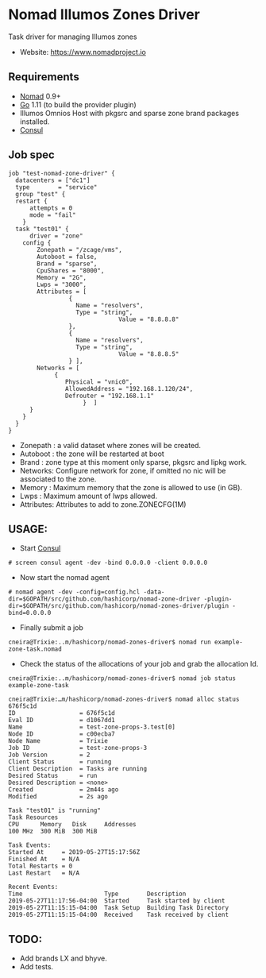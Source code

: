 Nomad Illumos Zones Driver
===========================
Task driver for managing Illumos zones


- Website: https://www.nomadproject.io

Requirements
------------

- [Nomad](https://www.nomadproject.io/downloads.html) 0.9+
- [Go](https://golang.org/doc/install) 1.11 (to build the provider plugin)
- Illumos Omnios Host with pkgsrc and sparse zone brand packages installed.
- [Consul](https://releases.hashicorp.com/consul/1.5.1/consul_1.5.1_solaris_amd64.zip)   

Job spec
---------
```
job "test-nomad-zone-driver" {
  datacenters = ["dc1"]
  type        = "service"
  group "test" {
  restart {
  	  attempts = 0
	  mode = "fail"
	}
  task "test01" {
      driver = "zone"
	config {
		Zonepath = "/zcage/vms",
		Autoboot = false,
		Brand = "sparse",
		CpuShares = "8000",
		Memory = "2G",
        Lwps = "3000",
        Attributes = [ 
			     { 
 			       Name = "resolvers", 
			       Type = "string", 
                               Value = "8.8.8.8"
			     }, 
			     { 
 			       Name = "resolvers", 
			       Type = "string", 
                               Value = "8.8.8.5"
			     } ],
		Networks = [
			 {
			    Physical = "vnic0",
			    AllowedAddress = "192.168.1.120/24",
			    Defrouter = "192.168.1.1"
	                 }  ]
	  }
    }
  }
}

```
* Zonepath : a valid dataset where zones will be created.
* Autoboot : the zone will be restarted at boot
* Brand :  zone type at this moment only  sparse, pkgsrc and lipkg work.
* Networks: Configure network for zone, if omitted no nic will be associated to the zone.
* Memory : Maximum memory that the zone is allowed to use (in GB).
* Lwps :   Maximum amount of lwps allowed.
* Attributes: Attributes to add to zone.ZONECFG(1M)


USAGE:
--------

* Start [Consul](https://releases.hashicorp.com/consul/1.5.1/consul_1.5.1_solaris_amd64.zip)
```
# screen consul agent -dev -bind 0.0.0.0 -client 0.0.0.0  
```

* Now start the nomad agent

```
# nomad agent -dev -config=config.hcl -data-dir=$GOPATH/src/github.com/hashicorp/nomad-zone-driver -plugin-dir=$GOPATH/src/github.com/hashicorp/nomad-zones-driver/plugin -bind=0.0.0.0 
```

* Finally submit a job 
``` 
cneira@Trixie:..m/hashicorp/nomad-zones-driver$ nomad run example-zone-task.nomad
```

* Check the status of the allocations of your job and grab the allocation Id.
```
cneira@Trixie:..m/hashicorp/nomad-zones-driver$ nomad job status example-zone-task

cneira@Trixie:…m/hashicorp/nomad-zones-driver$ nomad alloc status 676f5c1d
ID                  = 676f5c1d
Eval ID             = d1067dd1
Name                = test-zone-props-3.test[0]
Node ID             = c00ecba7
Node Name           = Trixie
Job ID              = test-zone-props-3
Job Version         = 2
Client Status       = running
Client Description  = Tasks are running
Desired Status      = run
Desired Description = <none>
Created             = 2m44s ago
Modified            = 2s ago

Task "test01" is "running"
Task Resources
CPU      Memory   Disk     Addresses
100 MHz  300 MiB  300 MiB

Task Events:
Started At     = 2019-05-27T15:17:56Z
Finished At    = N/A
Total Restarts = 0
Last Restart   = N/A

Recent Events:
Time                       Type        Description
2019-05-27T11:17:56-04:00  Started     Task started by client
2019-05-27T11:15:15-04:00  Task Setup  Building Task Directory
2019-05-27T11:15:15-04:00  Received    Task received by client

```


 TODO:
-------

* Add brands LX and bhyve.
* Add tests.
